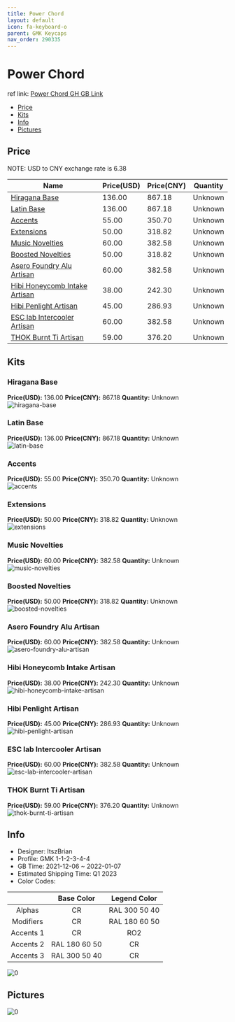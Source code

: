 ```yaml
---
title: Power Chord 
layout: default
icon: fa-keyboard-o
parent: GMK Keycaps
nav_order: 290335
---
```


# Power Chord 

ref link: [Power Chord GH GB Link](https://geekhack.org/index.php?topic=115539.0)

* [Price](#price)
* [Kits](#kits)
* [Info](#info)
* [Pictures](#pictures)

## Price

NOTE: USD to CNY exchange rate is 6.38

| Name          | Price(USD)   |  Price(CNY) | Quantity |
| ------------- | ------------ |  ---------- | -------- |
|[Hiragana Base](#hiragana-base)|136.00|867.18|Unknown|
|[Latin Base](#latin-base)|136.00|867.18|Unknown|
|[Accents](#accents)|55.00|350.70|Unknown|
|[Extensions](#extensions)|50.00|318.82|Unknown|
|[Music Novelties](#music-novelties)|60.00|382.58|Unknown|
|[Boosted Novelties](#boosted-novelties)|50.00|318.82|Unknown|
|[Asero Foundry Alu Artisan](#asero-foundry-alu-artisan)|60.00|382.58|Unknown|
|[Hibi Honeycomb Intake Artisan](#hibi-honeycomb-intake-artisan)|38.00|242.30|Unknown|
|[Hibi Penlight Artisan](#hibi-penlight-artisan)|45.00|286.93|Unknown|
|[ESC lab Intercooler Artisan](#esc-lab-intercooler-artisan)|60.00|382.58|Unknown|
|[THOK Burnt Ti Artisan](#thok-burnt-ti-artisan)|59.00|376.20|Unknown|


## Kits
### Hiragana Base  
**Price(USD):** 136.00	**Price(CNY):** 867.18	**Quantity:** Unknown  
<img src="{{ 'assets/images/gmk-keycaps/Power-Chord/kits_pics/hiragana-base.png' | relative_url }}" alt="hiragana-base" class="image featured">

### Latin Base  
**Price(USD):** 136.00	**Price(CNY):** 867.18	**Quantity:** Unknown  
<img src="{{ 'assets/images/gmk-keycaps/Power-Chord/kits_pics/latin-base.png' | relative_url }}" alt="latin-base" class="image featured">

### Accents  
**Price(USD):** 55.00	**Price(CNY):** 350.70	**Quantity:** Unknown  
<img src="{{ 'assets/images/gmk-keycaps/Power-Chord/kits_pics/accents.jpg' | relative_url }}" alt="accents" class="image featured">

### Extensions  
**Price(USD):** 50.00	**Price(CNY):** 318.82	**Quantity:** Unknown  
<img src="{{ 'assets/images/gmk-keycaps/Power-Chord/kits_pics/extensions.png' | relative_url }}" alt="extensions" class="image featured">

### Music Novelties  
**Price(USD):** 60.00	**Price(CNY):** 382.58	**Quantity:** Unknown  
<img src="{{ 'assets/images/gmk-keycaps/Power-Chord/kits_pics/music-novelties.png' | relative_url }}" alt="music-novelties" class="image featured">

### Boosted Novelties  
**Price(USD):** 50.00	**Price(CNY):** 318.82	**Quantity:** Unknown  
<img src="{{ 'assets/images/gmk-keycaps/Power-Chord/kits_pics/boosted-novelties.png' | relative_url }}" alt="boosted-novelties" class="image featured">

### Asero Foundry Alu Artisan  
**Price(USD):** 60.00	**Price(CNY):** 382.58	**Quantity:** Unknown  
<img src="{{ 'assets/images/gmk-keycaps/Power-Chord/kits_pics/asero-foundry-alu-artisan.jpg' | relative_url }}" alt="asero-foundry-alu-artisan" class="image featured">

### Hibi Honeycomb Intake Artisan  
**Price(USD):** 38.00	**Price(CNY):** 242.30	**Quantity:** Unknown  
<img src="{{ 'assets/images/gmk-keycaps/Power-Chord/kits_pics/hibi-honeycomb-intake-artisan.png' | relative_url }}" alt="hibi-honeycomb-intake-artisan" class="image featured">

### Hibi Penlight Artisan  
**Price(USD):** 45.00	**Price(CNY):** 286.93	**Quantity:** Unknown  
<img src="{{ 'assets/images/gmk-keycaps/Power-Chord/kits_pics/hibi-penlight-artisan.png' | relative_url }}" alt="hibi-penlight-artisan" class="image featured">

### ESC lab Intercooler Artisan  
**Price(USD):** 60.00	**Price(CNY):** 382.58	**Quantity:** Unknown  
<img src="{{ 'assets/images/gmk-keycaps/Power-Chord/kits_pics/esc-lab-intercooler-artisan.png' | relative_url }}" alt="esc-lab-intercooler-artisan" class="image featured">

### THOK Burnt Ti Artisan  
**Price(USD):** 59.00	**Price(CNY):** 376.20	**Quantity:** Unknown  
<img src="{{ 'assets/images/gmk-keycaps/Power-Chord/kits_pics/thok-burnt-ti-artisan.png' | relative_url }}" alt="thok-burnt-ti-artisan" class="image featured">

## Info
* Designer: ItszBrian  
* Profile: GMK 1-1-2-3-4-4  
* GB Time: 2021-12-06 ~ 2022-01-07  
* Estimated Shipping Time: Q1 2023  
* Color Codes:  

| |Base Color     | Legend Color
| :-------------: | :-------------: | :------------:
|Alphas|CR|RAL 300 50 40
|Modifiers|CR|RAL 180 60 50
|Accents 1|CR|RO2
|Accents 2|RAL 180 60 50|CR
|Accents 3|RAL 300 50 40|CR

<img src="{{ 'assets/images/gmk-keycaps/Power-Chord/0.png' | relative_url }}" alt="0" class="image featured">

## Pictures  
<img src="{{ 'assets/images/gmk-keycaps/Power-Chord/rendering_pics/0.jpg' | relative_url }}" alt="0" class="image featured">
